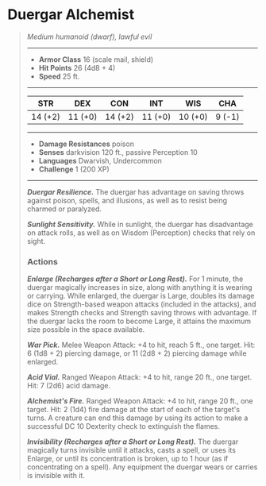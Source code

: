 # Duergar Alchemist
>*Medium humanoid (dwarf), lawful evil*
>___
>- **Armor Class** 16 (scale mail, shield)
>- **Hit Points** 26 (4d8 + 4)
>- **Speed** 25 ft.
>___
>|STR|DEX|CON|INT|WIS|CHA|
>|:---:|:---:|:---:|:---:|:---:|:---:|
>|14 (+2)|11 (+0)|14 (+2)|11 (+0)|10 (+0)|9 (-1)|
>___
>- **Damage Resistances** poison
>- **Senses** darkvision 120 ft., passive Perception 10
>- **Languages** Dwarvish, Undercommon
>- **Challenge** 1 (200 XP)
>___
>***Duergar Resilience.*** The duergar has advantage on saving throws against poison, spells, and illusions, as well as to resist being charmed or paralyzed.  
>
>***Sunlight Sensitivity.*** While in sunlight, the duergar has disadvantage on attack rolls, as well as on Wisdom (Perception) checks that rely on sight.  
>
>### Actions
>***Enlarge (Recharges after a Short or Long Rest).*** For 1 minute, the duergar magically increases in size, along with anything it is wearing or carrying. While enlarged, the duergar is Large, doubles its damage dice on Strength-based weapon attacks (included in the attacks), and makes Strength checks and Strength saving throws with advantage. If the duergar lacks the room to become Large, it attains the maximum size possible in the space available.  
>
>***War Pick.*** Melee Weapon Attack: +4 to hit, reach 5 ft., one target. Hit: 6 (1d8 + 2) piercing damage, or 11 (2d8 + 2) piercing damage while enlarged.  
>
>***Acid Vial.*** Ranged Weapon Attack: +4 to hit, range 20 ft., one target. Hit: 7 (2d6) acid damage.  
>
>***Alchemist's Fire.*** Ranged Weapon Attack: +4 to hit, range 20 ft., one target. Hit: 2 (1d4) fire damage at the start of each of the target's turns. A creature can end this damage by using its action to make a successful DC 10 Dexterity check to extinguish the flames.  
>
>***Invisibility (Recharges after a Short or Long Rest).*** The duergar magically turns invisible until it attacks, casts a spell, or uses its Enlarge, or until its concentration is broken, up to 1 hour (as if concentrating on a spell). Any equipment the duergar wears or carries is invisible with it.